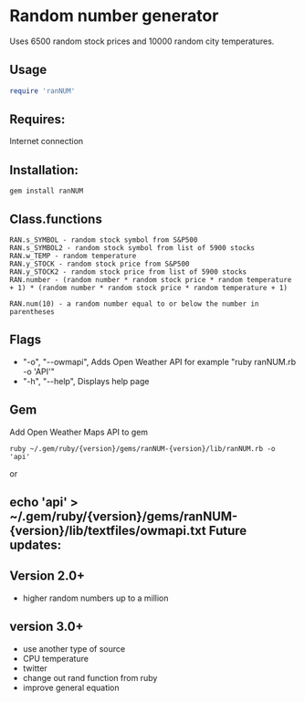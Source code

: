 Random number generator 
=============

Uses 6500 random stock prices and 10000 random city temperatures.

Usage
-----

```ruby
require 'ranNUM'
```

Requires:
-----
Internet connection

Installation: 
-----
```
gem install ranNUM
```
Class.functions
-----

```
RAN.s_SYMBOL - random stock symbol from S&P500
RAN.s_SYMBOL2 - random stock symbol from list of 5900 stocks
RAN.w_TEMP - random temperature
RAN.y_STOCK - random stock price from S&P500
RAN.y_STOCK2 - random stock price from list of 5900 stocks
RAN.number - (random number * random stock price * random temperature + 1) * (random number * random stock price * random temperature + 1)

RAN.num(10) - a random number equal to or below the number in parentheses
```

Flags
-----

* "-o", "--owmapi", Adds Open Weather API for example "ruby ranNUM.rb -o 'API'"
* "-h", "--help", Displays help page

Gem
-----

Add Open Weather Maps API to gem
```
ruby ~/.gem/ruby/{version}/gems/ranNUM-{version}/lib/ranNUM.rb -o 'api'
```
or

echo 'api' > ~/.gem/ruby/{version}/gems/ranNUM-{version}/lib/textfiles/owmapi.txt
Future updates:
-----

Version 2.0+
-----

* higher random numbers up to a million


version 3.0+
-----

* use another type of source
* CPU temperature
* twitter
* change out rand function from ruby
* improve general equation

